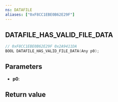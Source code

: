 ```yaml
---
ns: DATAFILE
aliases: ["0xF8CC1EBE0B62E29F"]
---
```

## DATAFILE_HAS_VALID_FILE_DATA

```c
// 0xF8CC1EBE0B62E29F 0x2A9411DA
BOOL DATAFILE_HAS_VALID_FILE_DATA(Any p0);
```

## Parameters
* **p0**: 

## Return value
